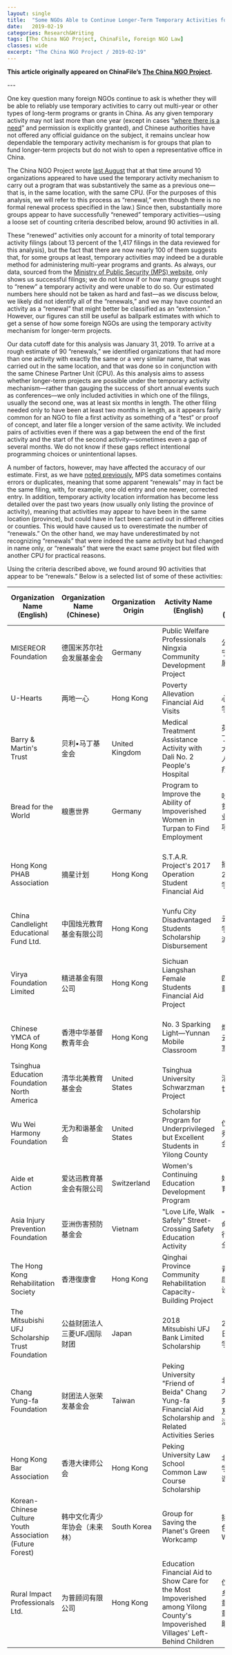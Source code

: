 ```yaml
---
layout: single
title:  "Some NGOs Able to Continue Longer-Term Temporary Activities for a Second Year"
date:   2019-02-19
categories: Research&Writing
tags: [The China NGO Project, ChinaFile, Foreign NGO Law]
classes: wide
excerpt: "The China NGO Project / 2019-02-19"
---
```


**This article originally appeared on ChinaFile’s [The China NGO Project](http://www.chinafile.com/ngo/analysis/some-ngos-able-continue-longer-term-temporary-activities-second-year).**



--- <br>

One key question many foreign NGOs continue to ask is whether they will be able to reliably use temporary activities to carry out multi-year or other types of long-term programs or grants in China. As any given temporary activity may not last more than one year (except in cases “[where there is a need](http://www.chinafile.com/ngo/laws-regulations/law-of-peoples-republic-of-china-administration-of-activities-of-overseas)” and permission is explicitly granted), and Chinese authorities have not offered any official guidance on the subject, it remains unclear how dependable the temporary activity mechanism is for groups that plan to fund longer-term projects but do not wish to open a representative office in China.

The China NGO Project wrote [last August](http://www.chinafile.com/ngo/analysis/what-more-can-we-learn-about-temporary-activities) that at that time around 10 organizations appeared to have used the temporary activity mechanism to carry out a program that was substantively the same as a previous one—that is, in the same location, with the same CPU. (For the purposes of this analysis, we will refer to this process as “renewal,” even though there is no formal renewal process specified in the law.) Since then, substantially more groups appear to have successfully “renewed” temporary activities—using a loose set of counting criteria described below, around 90 activities in all.

These “renewed” activities only account for a minority of total temporary activity filings (about 13 percent of the 1,417 filings in the data reviewed for this analysis), but the fact that there are now nearly 100 of them suggests that, for some groups at least, temporary activities may indeed be a durable method for administering multi-year programs and grants. As always, our data, sourced from the [Ministry of Public Security (MPS) website](http://ngo.mps.gov.cn/ngo/portal/toInfogs.do?beginDate=&amp;endDate=&amp;pager.offset=0&amp;q=), only shows us successful filings; we do not know if or how many groups sought to “renew” a temporary activity and were unable to do so. Our estimated numbers here should not be taken as hard and fast—as we discuss below, we likely did not identify all of the “renewals,” and we may have counted an activity as a “renewal” that might better be classified as an “extension.” However, our figures can still be useful as ballpark estimates with which to get a sense of how some foreign NGOs are using the temporary activity mechanism for longer-term projects.

Our data cutoff date for this analysis was January 31, 2019. To arrive at a rough estimate of 90 “renewals,” we identified organizations that had more than one activity with exactly the same or a very similar name, that was carried out in the same location, and that was done so in conjunction with the same Chinese Partner Unit (CPU). As this analysis aims to assess whether longer-term projects are possible under the temporary activity mechanism—rather than gauging the success of short annual events such as conferences—we only included activities in which one of the filings, usually the second one, was at least six months in length. The other filing needed only to have been at least two months in length, as it appears fairly common for an NGO to file a first activity as something of a “test” or proof of concept, and later file a longer version of the same activity. We included pairs of activities even if there was a gap between the end of the first activity and the start of the second activity—sometimes even a gap of several months. We do not know if these gaps reflect intentional programming choices or unintentional lapses.

A number of factors, however, may have affected the accuracy of our estimate. First, as we have [noted previously](http://www.chinafile.com/ngo/latest/note-about-mps-data), MPS data sometimes contains errors or duplicates, meaning that some apparent “renewals” may in fact be the same filing, with, for example, one old entry and one newer, corrected entry. In addition, temporary activity location information has become less detailed over the past two years (now usually only listing the province of activity), meaning that activities may appear to have been in the same location (province), but could have in fact been carried out in different cities or counties. This would have caused us to overestimate the number of “renewals.” On the other hand, we may have underestimated by not recognizing “renewals” that were indeed the same activity but had changed in name only, or “renewals” that were the exact same project but filed with another CPU for practical reasons.

Using the criteria described above, we found around 90 activities that appear to be “renewals.” Below is a selected list of some of these activities:


<body>

<table class="sortable">


<thead><tr class="tableizer-firstrow"><th>Organization Name (English)</th><th>Organization Name (Chinese)</th><th>Organization Origin</th><th>Activity Name (English)</th><th>Activity Name (Chinese)</th><th>Chinese Partner Unit (English)</th><th>Chinese Partner Unit (Chinese)</th><th>Activity Location (English)</th><th>Activity Location (Chinese)</th><th>Dates of First Temporary Activity</th><th>Dates of Second Temporary Activity</th></tr></thead><tbody>
<tr><td>MISEREOR Foundation</td><td>德国米苏尔社会发展基金会</td><td>Germany</td><td>Public Welfare Professionals Ningxia Community Development Project</td><td>公益同行 宁夏社区发展计划</td><td>China Foundation for Poverty Alleviation</td><td>中国扶贫基金会</td><td>Ningxia Hui Autonomous Region</td><td>宁夏回族自治区</td><td>2017-12-01—2018-11-30</td><td>2018-12-01—2019-11-30</td></tr>
<tr><td>U-Hearts</td><td>两地一心</td><td>Hong Kong</td><td>Poverty Allevation Financial Aid Visits</td><td>「两地一心」扶贫助学探访</td><td>Yunnan Huashang Charitable Foundation</td><td>云南华商公益基金会</td><td>Yunnan Province</td><td>云南省</td><td>2018-04-20—2018-10-31</td><td>2018-12-07—2019-12-06</td></tr>
<tr><td>Barry & Martin's Trust</td><td>贝利•马丁基金会</td><td>United Kingdom</td><td>Medical Treatment Assistance Activity with Dali No. 2 People's Hospital</td><td>英国贝利马丁基金会与大理市第二人民医院医疗救助活动</td><td>Dali No. 2 People's Hospital</td><td>大理市第二人民医院</td><td>Yunnan Province</td><td>云南省</td><td>2018-01-20—2018-12-31</td><td>2019-01-01—2019-12-31</td></tr>
<tr><td>Bread for the World</td><td>粮惠世界</td><td>Germany</td><td>Program to Improve the Ability of Impoverished Women in Turpan to Find Employment</td><td>吐鲁番地区贫困妇女就业能力提升项目</td><td>China Association for NGO Cooperation (CANGO)</td><td>中国国际民间组织合作促进会</td><td>Xinjiang Uighur Autonomous Region</td><td>新疆维吾尔自治区</td><td>2017-07-15—2018-07-14</td><td>2018-08-29—2019-06-30</td></tr>
<tr><td>Hong Kong PHAB Association</td><td>摘星计划</td><td>Hong Kong</td><td>S.T.A.R. Project's 2017 Operation Student Financial Aid</td><td>摘星计划2017年助学启动</td><td>Guangxi Zhuang Autonomous Region, Teng County Middle School</td><td>广西壮族自治区藤县中学</td><td>Guangxi Zhuang Autonomous Region</td><td>广西壮族自治区</td><td>2017-08-03—2018-08-02</td><td>2018-08-20—2019-08-19</td></tr>
<tr><td>China Candlelight Educational Fund Ltd.</td><td>中国烛光教育基金有限公司</td><td>Hong Kong</td><td>Yunfu City Disadvantaged Students Scholarship Disbursement</td><td>云浮市特困学生助学金派发</td><td>Yunfu City Communist Youth League Committee</td><td>中国共产主义青年团云浮市委员会</td><td>Guangdong Province</td><td>广东省</td><td>2017-12-19—2018-08-31</td><td>2018-09-01—2019-08-31</td></tr>
<tr><td>Virya Foundation Limited</td><td>精进基金有限公司</td><td>Hong Kong</td><td>Sichuan Liangshan Female Students Financial Aid Project</td><td>四川凉山女童助学专案</td><td>Beichuan Qiang Autonomous County "Big Fish" Youth Development Center</td><td>北川羌族自治县大鱼青少年公益发展中心</td><td>Sichuan Province</td><td>四川省</td><td>2017-11-15—2018-08-31</td><td>2018-10-25—2019-08-31</td></tr>
<tr><td>Chinese YMCA of Hong Kong</td><td>香港中华基督教青年会</td><td>Hong Kong</td><td>No. 3 Sparking Light—Yunnan Mobile Classroom</td><td>燃亮三号-云南流动教室</td><td>Kunming City Youth Volunteer Association</td><td>昆明市青年志愿者协会</td><td>Yunnan Province (Kunming City, Luquan County)</td><td>昆明市禄劝县</td><td>2017-10-09—2017-12-31</td><td>2018-01-22—2018-12-31</td></tr>
<tr><td>Tsinghua Education Foundation North America</td><td>清华北美教育基金会</td><td>United States</td><td>Tsinghua University Schwarzman Project</td><td>清华大学苏世民项目</td><td>Tsinghua University Education Foundation</td><td>清华大学教育基金会</td><td>China</td><td>中国大陆</td><td>2017-10-01—2018-09-30</td><td>2018-11-01—2019-10-31</td></tr>
<tr><td>Wu Wei Harmony Foundation</td><td>无为和谐基金会</td><td>United States</td><td>Scholarship Program for Underprivileged but Excellent Students in Yilong County</td><td>仪陇清寒优秀学生奖学金项目</td><td>Yilong County Rural Development Association</td><td>仪陇县乡村发展协会</td><td>Sichuan Province</td><td>四川省</td><td>2018-04-15—2018-08-31</td><td>2018-09-01—2019-08-31</td></tr>
<tr><td>Aide et Action</td><td>爱达迅教育基金会有限公司</td><td>Switzerland</td><td>Women's Continuing Education Development Program</td><td>妇女继续教育发展项目</td><td>Chengdu City Ai Da Xun Social Work Service Center</td><td>成都爱达迅社会工作服务中心</td><td>Sichuan Province</td><td>四川省</td><td>2018-09-10—2018-12-31</td><td>2019-01-01—2019-12-31</td></tr>
<tr><td>Asia Injury Prevention Foundation</td><td>亚洲伤害预防基金会</td><td>Vietnam</td><td>"Love Life, Walk Safely" Street-Crossing Safety Education Activity</td><td>"珍爱生命，安全出行"道路安全教育项目</td><td>Sichuan Technology Poverty Alleviation Foundation</td><td>四川省科技扶贫基金会</td><td>Sichuan Province</td><td>四川省</td><td>2017-11-16—2018-11-16</td><td>2019-01-22—2019-11-22</td></tr>
<tr><td>The Hong Kong Rehabilitation Society</td><td>香港復康會</td><td>Hong Kong</td><td>Qinghai Province Community Rehabilitation Capacity-Building Project</td><td>青海省社区康复能力建设项目</td><td>Qinghai Association of Rehabilitation Medicine</td><td>青海省康复医学会</td><td>Qinghai Province</td><td>青海省</td><td>2018-01-25—2018-11-01</td><td>2018-12-12—2019-11-01</td></tr>
<tr><td>The Mitsubishi UFJ Scholarship Trust Foundation</td><td>公益财团法人三菱UFJ国际财团</td><td>Japan</td><td>2018 Mitsubishi UFJ Bank Limited Scholarship</td><td>2018三菱日联银行奖学金</td><td>Peking University Education Foundation</td><td>北京大学教育基金会</td><td>Beijing City</td><td>北京市</td><td>2018-09-01—2019-08-31</td><td>2017-10-30—2018-10-29</td></tr>
<tr><td>Chang Yung-fa Foundation</td><td>财团法人张荣发基金会</td><td>Taiwan</td><td>Peking University "Friend of Beida" Chang Yung-fa Financial Aid Scholarship and Related Activities Series</td><td>北京大学北大之友-张荣发助学金及系列相关活动</td><td>Peking University Education Foundation</td><td>北京大学教育基金会</td><td>Beijing City</td><td>北京市</td><td>2018-12-01—2019-09-01</td><td>2017-12-20—2018-12-20</td></tr>
<tr><td>Hong Kong Bar Association</td><td>香港大律师公会</td><td>Hong Kong</td><td>Peking University Law School Common Law Course Scholarship</td><td>北京大学法学院普通法课程奖学金</td><td>Peking University Education Foundation</td><td>北京大学教育基金会</td><td>Beijing City</td><td>北京市</td><td>2018-08-10—2019-08-09</td><td>2017-11-14—2018-11-13</td></tr>
<tr><td>Korean-Chinese Culture Youth Association (Future Forest)</td><td>韩中文化青少年协会（未来林）</td><td>South Korea</td><td>Group for Saving the Planet's Green Workcamp</td><td>拯救地球绿色团Workcamp</td><td>Dalad Banner Chinese Communist Youth League Committee</td><td>中国共产主义青年团达拉特旗委员会</td><td>Inner Mongolia Autonomous Region</td><td>内蒙古自治区</td><td>2017-04-15—2017-12-31</td><td>2018-04-21—2019-04-21</td></tr>
<tr><td>Rural Impact Professionals Ltd.</td><td>为普顾问有限公司</td><td>Hong Kong</td><td>Education Financial Aid to Show Care for the Most Impoverished among Yilong County's Impoverished Villages' Left-Behind Children</td><td>仪陇县贫困乡村留守儿童中特困儿童关爱陪伴助学项目</td><td>Yilong County Rural Development Association</td><td>仪陇县乡村发展协会</td><td>Sichuan Province</td><td>四川省</td><td>2018-05-10—2018-08-31</td><td>2018-09-01—2019-08-31</td></tr>
</tbody></table>

</body>
